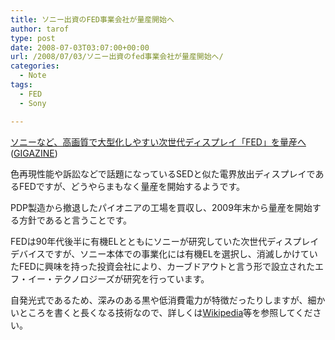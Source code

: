 ```yaml
---
title: ソニー出資のFED事業会社が量産開始へ
author: tarof
type: post
date: 2008-07-03T03:07:00+00:00
url: /2008/07/03/ソニー出資のfed事業会社が量産開始へ/
categories:
  - Note
tags:
  - FED
  - Sony

---
```

[ソニーなど、高画質で大型化しやすい次世代ディスプレイ「FED」を量産へ][1] ([GIGAZINE][2])

色再現性能や訴訟などで話題になっているSEDと似た電界放出ディスプレイであるFEDですが、どうやらまもなく量産を開始するようです。
  
PDP製造から撤退したパイオニアの工場を買収し、2009年末から量産を開始する方針であると言うことです。

FEDは90年代後半に有機ELとともにソニーが研究していた次世代ディスプレイデバイスですが、ソニー本体での事業化には有機ELを選択し、消滅しかけていたFEDに興味を持った投資会社により、カーブドアウトと言う形で設立されたエフ・イー・テクノロジーズが研究を行っています。
  
自発光式であるため、深みのある黒や低消費電力が特徴だったりしますが、細かいところを書くと長くなる技術なので、詳しくは[Wikipedia][3]等を参照してください。

 [1]: http://gigazine.net/index.php?/news/comments/20080702_sony_fed/
 [2]: http://gigazine.net/
 [3]: http://ja.wikipedia.org/wiki/%E9%9B%BB%E7%95%8C%E6%94%BE%E5%87%BA%E3%83%87%E3%82%A3%E3%82%B9%E3%83%97%E3%83%AC%E3%82%A4